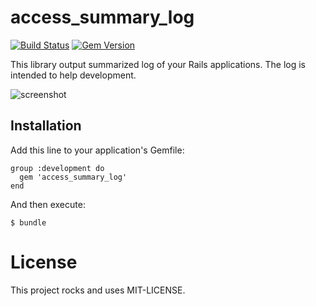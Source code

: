 # access_summary_log

[![Build Status](https://travis-ci.org/kmdsbng/access_summary_log.svg?branch=master)](https://travis-ci.org/kmdsbng/access_summary_log)
[![Gem Version](https://badge.fury.io/rb/access_summary_log.png)](http://badge.fury.io/rb/access_summary_log)

This library output summarized log of your Rails applications.
The log is intended to help development.

![screenshot](https://raw.github.com/kmdsbng/access_summary_log/master/screenshot.jpg)

## Installation

Add this line to your application's Gemfile:

    group :development do
      gem 'access_summary_log'
    end

And then execute:

    $ bundle






# License

This project rocks and uses MIT-LICENSE.
